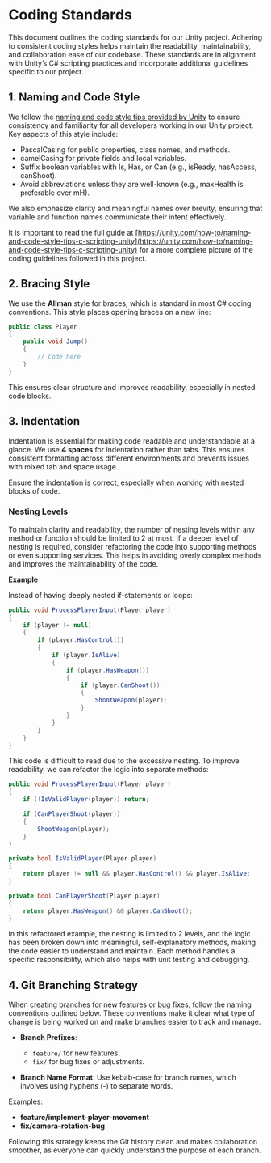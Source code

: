 # Coding Standards

This document outlines the coding standards for our Unity project. Adhering to consistent coding styles helps maintain
the readability, maintainability, and collaboration ease of our codebase. These standards are in alignment with Unity’s
C# scripting practices and incorporate additional guidelines specific to our project.

## 1. Naming and Code Style

We follow the [naming and code style tips provided by Unity](https://unity.com/how-to/naming-and-code-style-tips-c-scripting-unity) 
to ensure consistency and familiarity for all developers working in our Unity project. Key aspects of this style 
include:

- PascalCasing for public properties, class names, and methods.
- camelCasing for private fields and local variables.
- Suffix boolean variables with Is, Has, or Can (e.g., isReady, hasAccess, canShoot).
- Avoid abbreviations unless they are well-known (e.g., maxHealth is preferable over mH).

We also emphasize clarity and meaningful names over brevity, ensuring that variable and function names communicate their
intent effectively.

It is important to read the full guide at [https://unity.com/how-to/naming-and-code-style-tips-c-scripting-unity](https://unity.com/how-to/naming-and-code-style-tips-c-scripting-unity) 
for a more complete picture of the coding guidelines followed in this project.

## 2. Bracing Style

We use the **Allman** style for braces, which is standard in most C# coding conventions. This style places opening 
braces on a new line:

```csharp
public class Player
{
    public void Jump()
    {
        // Code here
    }
}
```

This ensures clear structure and improves readability, especially in nested code blocks.

## 3. Indentation

Indentation is essential for making code readable and understandable at a glance. We use **4 spaces** for indentation
rather than tabs. This ensures consistent formatting across different environments and prevents issues with mixed tab
and space usage.

Ensure the indentation is correct, especially when working with nested blocks of code.

### Nesting Levels

To maintain clarity and readability, the number of nesting levels within any method or function should be limited to 2
at most. If a deeper level of nesting is required, consider refactoring the code into supporting methods or even
supporting services. This helps in avoiding overly complex methods and improves the maintainability of the code.

**Example**

Instead of having deeply nested if-statements or loops:

```csharp
public void ProcessPlayerInput(Player player)
{
    if (player != null)
    {
        if (player.HasControl())
        {
            if (player.IsAlive)
            {
                if (player.HasWeapon())
                {
                    if (player.CanShoot())
                    {
                        ShootWeapon(player);
                    }
                }
            }
        }
    }
}
```

This code is difficult to read due to the excessive nesting. To improve readability, we can refactor the logic into
separate methods:

```csharp
public void ProcessPlayerInput(Player player)
{
    if (!IsValidPlayer(player)) return;

    if (CanPlayerShoot(player))
    {
        ShootWeapon(player);
    }
}

private bool IsValidPlayer(Player player)
{
    return player != null && player.HasControl() && player.IsAlive;
}

private bool CanPlayerShoot(Player player)
{
    return player.HasWeapon() && player.CanShoot();
}
```

In this refactored example, the nesting is limited to 2 levels, and the logic has been broken down into meaningful,
self-explanatory methods, making the code easier to understand and maintain. Each method handles a specific
responsibility, which also helps with unit testing and debugging.

## 4. Git Branching Strategy

When creating branches for new features or bug fixes, follow the naming conventions outlined below. These conventions
make it clear what type of change is being worked on and make branches easier to track and manage.

* **Branch Prefixes**:

  * `feature/` for new features.
  * `fix/` for bug fixes or adjustments.

* **Branch Name Format**: Use kebab-case for branch names, which involves using hyphens (-) to separate words.

Examples:

* **feature/implement-player-movement**
* **fix/camera-rotation-bug**

Following this strategy keeps the Git history clean and makes collaboration smoother, as everyone can quickly understand
the purpose of each branch.

